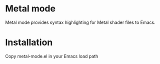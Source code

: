Metal mode
=
Metal mode provides syntax highlighting for Metal shader files to Emacs.

Installation
==
Copy metal-mode.el in your Emacs load path
